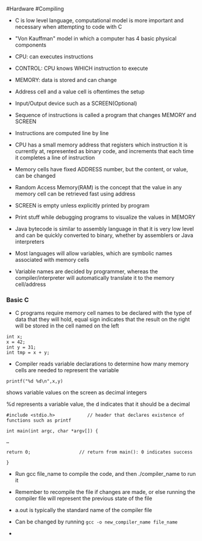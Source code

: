 #Hardware #Compiling 
- C is low level language, computational model is more important and necessary when attempting to code with C
- "Von Kauffman" model in which a computer has 4 basic physical components

- CPU: can executes instructions
- CONTROL: CPU knows WHICH instruction to execute
- MEMORY: data is stored and can change
- Address cell and a value cell is oftentimes the setup
- Input/Output device such as a SCREEN(Optional)
- Sequence of instructions is called a program that changes MEMORY and SCREEN
- Instructions are computed line by line
- CPU has a small memory address that registers which instruction it is currently at, represented as binary code, and increments that each time it completes a line of instruction
- Memory cells have fixed ADDRESS number, but the content, or value, can be changed
- Random Access Memory(RAM) is the concept that the value in any memory cell can be retrieved fast using address
- SCREEN is empty unless explicitly printed by program
- Print stuff while debugging programs to visualize the values in MEMORY
- Java bytecode is similar to assembly language in that it is very low level and can be quickly converted to binary, whether by assemblers or Java interpreters
- Most languages will allow variables, which are symbolic names associated with memory cells
- Variable names are decided by programmer, whereas the compiler/interpreter will automatically translate it to the memory cell/address
### Basic C
- C programs require memory cell names to be declared with the type of data that they will hold, equal sign indicates that the result on the right will be stored in the cell named on the left
```
int x;
x = 42;
int y = 31;
int tmp = x + y;
```

- Compiler reads variable declarations to determine how many memory cells are needed to represent the variable

```
printf("%d %d\n",x,y) 
```
shows variable values on the screen as decimal integers

%d represents a variable value, the d indicates that it should be a decimal
```
#include <stdio.h>            // header that declares existence of functions such as printf

int main(int argc, char *argv[]) {

…

return 0;                  // return from main(): 0 indicates success

}
```

- Run gcc file_name to compile the code, and then ./compiler_name to run it

- Remember to recompile the file if changes are made, or else running the compiler file will represent the previous state of the file
- a.out is typically the standard name of the compiler file
- Can be changed by running `gcc -o new_compiler_name file_name`
- 